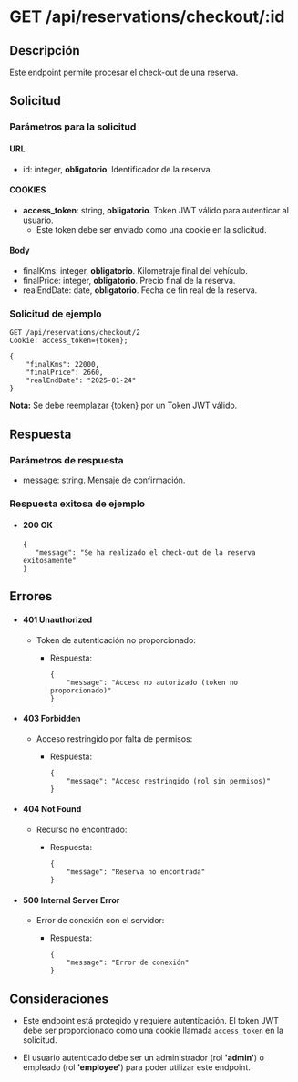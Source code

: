 # GET /api/reservations/checkout/:id

## Descripción

Este endpoint permite procesar el check-out de una reserva.

## Solicitud

### Parámetros para la solicitud

#### URL

- id: integer, **obligatorio**. Identificador de la reserva.

#### COOKIES

- **access_token**: string, **obligatorio**. Token JWT válido para autenticar al usuario.
    - Este token debe ser enviado como una cookie en la solicitud.

#### Body

- finalKms: integer, **obligatorio**. Kilometraje final del vehículo.
- finalPrice: integer, **obligatorio**. Precio final de la reserva.
- realEndDate: date, **obligatorio**. Fecha de fin real de la reserva.

### Solicitud de ejemplo

```
GET /api/reservations/checkout/2
Cookie: access_token={token};

{
    "finalKms": 22000,
    "finalPrice": 2660,
    "realEndDate": "2025-01-24"
}
```

**Nota:** Se debe reemplazar {token} por un Token JWT válido.

## Respuesta

### Parámetros de respuesta

- message: string. Mensaje de confirmación.

### Respuesta exitosa de ejemplo

- #### 200 OK

  ```
  {
     "message": "Se ha realizado el check-out de la reserva exitosamente"
  }
  ```

## Errores

- #### 401 Unauthorized

    - Token de autenticación no proporcionado:

        - Respuesta:

          ```
          {
              "message": "Acceso no autorizado (token no proporcionado)"
          }
          ```

- #### 403 Forbidden

    - Acceso restringido por falta de permisos:

        - Respuesta:

          ```
          {
              "message": "Acceso restringido (rol sin permisos)"
          }
          ```

- #### 404 Not Found

    - Recurso no encontrado:

        - Respuesta:

          ```
          {
              "message": "Reserva no encontrada"
          }
          ```

- #### 500 Internal Server Error

    - Error de conexión con el servidor:

        - Respuesta:

          ```
          {
              "message": "Error de conexión"
          }
          ```

## Consideraciones

- Este endpoint está protegido y requiere autenticación. El token JWT debe ser proporcionado como una cookie llamada `access_token` en la solicitud.

- El usuario autenticado debe ser un administrador (rol **'admin'**) o empleado (rol **'employee'**) para poder utilizar este endpoint.
